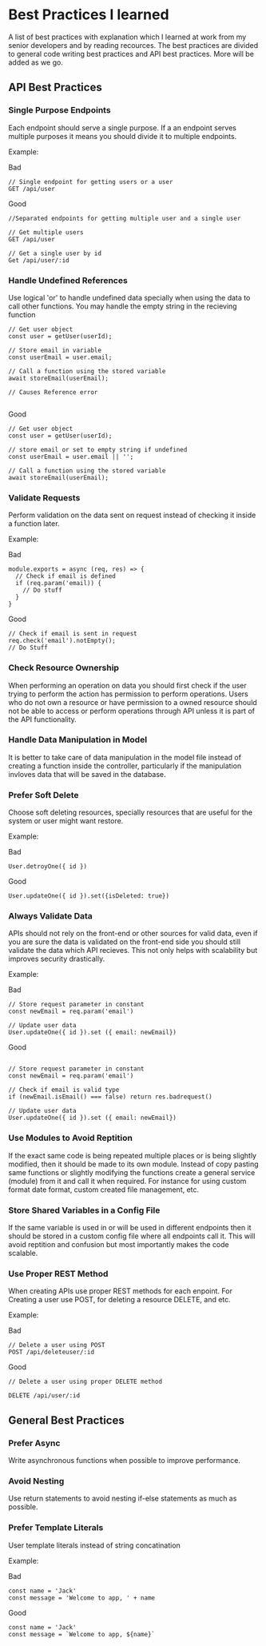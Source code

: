 # Best Practices I learned

A list of best practices with explanation which I learned at work from my senior developers and by reading recources. The best practices are divided to general code writing best practices and API best practices. More will be added as we go.

## API Best Practices
### Single Purpose Endpoints
Each endpoint should serve a single purpose. If a an endpoint serves multiple purposes it means you should divide it to multiple endpoints.

Example:

Bad
```
// Single endpoint for getting users or a user
GET /api/user
```

Good

```
//Separated endpoints for getting multiple user and a single user

// Get multiple users
GET /api/user

// Get a single user by id
Get /api/user/:id
```

### Handle Undefined References
Use logical 'or' to handle undefined data specially when using the data to call other functions. You may handle the empty string in the recieving function
```
// Get user object
const user = getUser(userId);

// Store email in variable
const userEmail = user.email;

// Call a function using the stored variable
await storeEmail(userEmail);           

// Causes Reference error
                
```

Good

```
// Get user object
const user = getUser(userId);

// store email or set to empty string if undefined
const userEmail = user.email || '';

// Call a function using the stored variable
await storeEmail(userEmail);           
```

### Validate Requests
Perform validation on the data sent on request instead of checking it inside a function later.

Example:

Bad

```
module.exports = async (req, res) => {
  // Check if email is defined
  if (req.param('email)) {
    // Do stuff
  }
}

```

Good
```
// Check if email is sent in request
req.check('email').notEmpty();
// Do Stuff
```

### Check Resource Ownership
When performing an operation on data you should first check if the user trying to perform the action has permission to perform operations. Users who do not own a resource or have permission to a owned resource should not be able to access or perform operations through API unless it is part of the API functionality.

### Handle Data Manipulation in Model
It is better to take care of data manipulation in the model file instead of creating a function inside the controller, particularly if the manipulation invloves data that will be saved in the database. 

### Prefer Soft Delete
Choose soft deleting resources, specially resources that are useful for the system or user might want restore.

Example:

Bad
```
User.detroyOne({ id })
```


Good
```
User.updateOne({ id }).set({isDeleted: true})
```
### Always Validate Data
APIs should not rely on the front-end or other sources for valid data, even if you are sure the data is validated on the front-end side you should still validate the data which API recieves. This not only helps with scalability but improves security drastically.

Example:

Bad
```
// Store request parameter in constant
const newEmail = req.param('email')

// Update user data
User.updateOne({ id }).set ({ email: newEmail})
```


Good
```

// Store request parameter in constant
const newEmail = req.param('email')

// Check if email is valid type
if (newEmail.isEmail() === false) return res.badrequest()

// Update user data
User.updateOne({ id }).set ({ email: newEmail})
```

### Use Modules to Avoid Reptition
If the exact same code is being repeated multiple places or is being slightly modified, then it should be made to its own module.
Instead of copy pasting same functions or slightly modifying the functions create a general service (module) from it and call it when required. For instance for using custom format date format, custom created file management, etc.

### Store Shared Variables in a Config File
If the same variable is used in or will be used in different endpoints then it should be stored in a custom config file where all endpoints call it. This will avoid reptition and confusion but most importantly makes the code scalable.

### Use Proper REST Method
When creating APIs use proper REST methods for each enpoint. For Creating a user use POST, for deleting a resource DELETE, and etc.

Example:

Bad

```
// Delete a user using POST
POST /api/deleteuser/:id

```

Good

```
// Delete a user using proper DELETE method

DELETE /api/user/:id
```

## General Best Practices

### Prefer Async
Write asynchronous functions when possible to improve performance.

### Avoid Nesting
Use return statements to avoid nesting if-else statements as much as possible.

### Prefer Template Literals
User template literals instead of string concatination

Example:

Bad

```
const name = 'Jack'
const message = 'Welcome to app, ' + name

```

Good
```
const name = 'Jack'
const message = `Welcome to app, ${name}`

```




